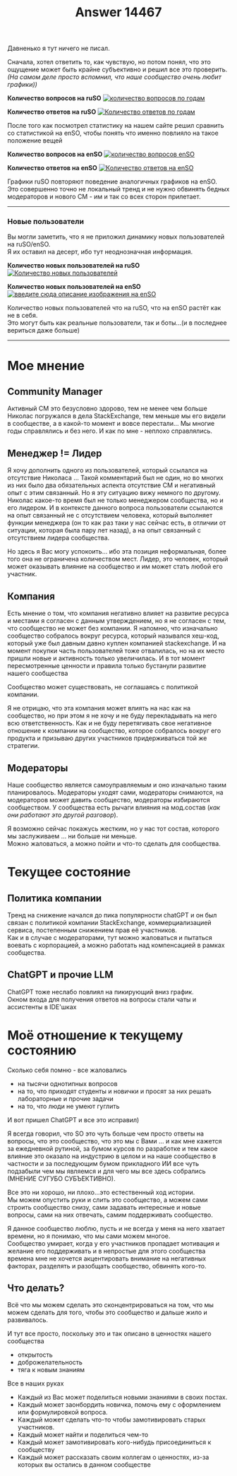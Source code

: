 ﻿---
title: "Answer 14467"
se.owner.user_id: 189027
se.owner.display_name: "Михаил Ребров"
se.owner.link: "https://ru.meta.stackoverflow.com/users/189027/%d0%9c%d0%b8%d1%85%d0%b0%d0%b8%d0%bb-%d0%a0%d0%b5%d0%b1%d1%80%d0%be%d0%b2"
se.answer_id: 14467
se.question_id: 14406
se.post_type: answer
se.is_accepted: False
---
<p>Давненько я тут ничего не писал.</p>
<p>Сначала, хотел ответить то, как чувствую, но потом понял, что это ощущение может быть крайне субъективно и решил все это проверить.<br/>
<em>(На самом деле просто вспомнил, что наше сообщество очень любит графики))</em></p>
<p><strong>Количество вопросов на ruSO</strong>
<a href="https://i.sstatic.net/T3PqpfJj.png" rel="nofollow noreferrer"><img src="https://i.sstatic.net/T3PqpfJj.png" alt="количество вопросов по годам" /></a></p>
<p><strong>Количество ответов на ruSO</strong>
<a href="https://i.sstatic.net/ywShfj0w.png" rel="nofollow noreferrer"><img src="https://i.sstatic.net/ywShfj0w.png" alt="Количество ответов по годам" /></a></p>
<p>После того как посмотрел статистику на нашем сайте решил сравнить со статистикой на enSO, чтобы понять что именно повлияло на такое положение вещей</p>
<p><strong>Количество вопросов на enSO</strong>
<a href="https://i.sstatic.net/wjebRcpY.png" rel="nofollow noreferrer"><img src="https://i.sstatic.net/wjebRcpY.png" alt="количество вопросов enSO" /></a></p>
<p><strong>Количество ответов на enSO</strong>
<a href="https://i.sstatic.net/Q1AdqdnZ.png" rel="nofollow noreferrer"><img src="https://i.sstatic.net/Q1AdqdnZ.png" alt="Количество ответов на enSO" /></a></p>
<p>Графики ruSO повторяют поведение аналогичных графиков на enSO.<br/>
Это совершенно точно не локальный тренд и не нужно обвинять бедных модераторов и нового CM -  им и так со всех сторон прилетает.</p>
<hr />
<h3>Новые пользователи</h3>
<p>Вы могли заметить, что я не приложил динамику новых пользователей на ruSO/enSO.<br/>
Я их оставил на десерт, ибо тут неоднозначная информация.</p>
<p><strong>Количество новых пользователей на ruSO</strong>
<a href="https://i.sstatic.net/65NHzQPB.png" rel="nofollow noreferrer"><img src="https://i.sstatic.net/65NHzQPB.png" alt="Количество новых пользователей" /></a></p>
<p><strong>Количество новых пользователей на enSO</strong>
<a href="https://i.sstatic.net/oTZGDqYA.png" rel="nofollow noreferrer"><img src="https://i.sstatic.net/oTZGDqYA.png" alt="введите сюда описание изображения на enSO" /></a></p>
<p>Количество новых пользователей что на ruSO, что на enSO растёт как не в себя.<br/>
Это могут быть как реальные пользователи, так и боты...(и в последнее вериться даже больше)</p>
<hr />
<h1>Мое мнение</h1>
<h2>Community Manager</h2>
<p>Активный CM это безусловно здорово, тем не менее чем больше Николас погружался в дела StackExchange, тем меньше мы его видели в сообществе, а в какой-то момент и вовсе перестали... Мы многие годы справлялись и без него. И как по мне  - неплохо справлялись.</p>
<h2>Менеджер != Лидер</h2>
<p>Я хочу дополнить одного из пользователей, который ссылался на отсутствие Николаса ... Такой комментарий был не один, но во многих из них было два обязательных аспекта отсутствие CM и негативный опыт с этим связанный. Но я эту ситуацию вижу немного по другому. Николас какое-то время был не только менеджером сообщества, но и его лидером. И в контексте данного вопроса пользователи ссылаются на опыт связанный не с отсутствием человека, который выполняет функции менеджера (он то как раз таки у нас сейчас есть, в отличии от ситуации, которая была пару лет назад), а на опыт связанный с отсутствием лидера сообщества.</p>
<p>Но здесь я Вас могу успокоить... ибо эта позиция неформальная, более того она не ограничена количеством мест. Лидер, это человек, который может оказывать влияние на сообщество и им может стать любой его участник.</p>
<h2>Компания</h2>
<p>Есть мнение о том, что компания негативно влияет на развитие ресурса  и местами я согласен с данным утверждением, но я не согласен с тем, что сообщество не может без компании. Я напомню, что изначально сообщество собралось вокруг ресурса, который назывался хеш-код, который уже был давным давно куплен компанией stackexchange. И на момент покупки часть пользователей тоже отвалилась, но на их место пришли новые и активность только увеличилась. И в тот момент пересмотренные ценности и правила только бустанули развитие нашего сообщества</p>
<p>Сообщество может существовать, не соглашаясь с политикой компании.</p>
<p>Я не отрицаю, что эта компания может влиять на нас как на сообщество, но при этом я не хочу и не буду перекладывать на него всю ответственность. Как и не буду перетягивать свое негативное отношение к компании на сообщество, которое собралось вокруг его продукта и призываю других участников придерживаться той же стратегии.</p>
<h2>Модераторы</h2>
<p>Наше сообщество является самоуправляемым и оно изначально таким планировалось. Модераторы уходят сами, модераторы снимаются, на модераторов может давить сообщество, модераторы избираются сообществом.
У сообщества есть рычаги влияния на мод.состав (<em>как они работают это другой разговор</em>).</p>
<p>Я возможно сейчас покажусь жестким, но у нас тот состав, которого мы заслуживаем ... ни больше ни меньше.<br/>
Можно жаловаться, а можно пойти и что-то сделать для сообщества.</p>
<h1>Текущее состояние</h1>
<h2>Политика компании</h2>
<p>Тренд на снижение начался до пика популярности chatGPT и он был связан с политикой компании StackExchange, коммерциализацией сервиса, постепенным снижением прав её участников.<br/>
Как и в случае с модераторами, тут можно жаловаться и пытаться воевать с корпорацией, а можно работать над компенсацией в рамках сообщества.</p>
<h2>ChatGPT и прочие LLM</h2>
<p>ChatGPT тоже неслабо повлиял на пикирующий вниз график.<br/>
Окном входа для получения ответов на вопросы стали чаты и ассистенты в IDE'шках</p>
<h1>Моё отношение к текущему состоянию</h1>
<p>Сколько себя помню - все жаловались</p>
<ul>
<li>на тысячи однотипных вопросов</li>
<li>на то, что приходят студенты и новички и просят за них решать лабораторные и прочие задачи</li>
<li>на то, что люди не умеют гуглить</li>
</ul>
<p>И вот пришел ChatGPT и все это исправил)<br/></p>
<p>Я всегда говорил, что SO это чуть больше чем просто ответы на вопросы, что это сообщество, что это мы с Вами ... и как мне кажется за ежедневной рутиной, за бумом курсов по разработке и тем какое влияние это оказало на индустрию в целом и на наше сообщество в частности и за последующим бумом прикладного ИИ все чуть подзабыли чем мы являемся и для чего мы все здесь собрались (МНЕНИЕ СУГУБО СУБЪЕКТИВНО).</p>
<p>Все это ни хорошо, ни плохо...это естественный ход истории.<br/>
Мы можем опустить руки и слить это сообщество, а можем сами строить сообщество снизу, сами задавать интересные и новые вопросы, сами на них отвечать, самим поддерживать сообщество.</p>
<p>Я данное сообщество люблю, пусть и не всегда у меня на него хватает времени, но я понимаю, что мы сами можем многое.<br/>
Сообщество умирает, когда у его участников пропадает мотивация и желание его поддерживать и в непростые для этого сообщества времена мне не хочется акцентировать внимание на негативных факторах, разделять и разобщать сообщество, обвинять кого-то.<br/></p>
<h2>Что делать?</h2>
<p>Всё что мы можем сделать это сконцентрироваться на том, что мы можем сделать для того, чтобы это сообщество и дальше жило и развивалось.</p>
<p>И тут все просто, поскольку это и так описано в ценностях нашего сообщества</p>
<ul>
<li>открытость</li>
<li>доброжелательность</li>
<li>тяга к новым знаниям</li>
</ul>
<p>Все в наших руках</p>
<ul>
<li>Каждый из Вас может поделиться новыми знаниями в своих постах.<br/></li>
<li>Каждый может заонбордить новичка, помочь ему с оформлением или формулировкой вопроса.<br/></li>
<li>Каждый может сделать что-то чтобы замотивировать старых участников.<br/></li>
<li>Каждый может найти и поделиться чем-то<br/></li>
<li>Каждый может замотивировать кого-нибудь присоединиться к сообществу<br/></li>
<li>Каждый может рассказать своим коллегам о ценностях, из-за которых вы остались в данном сообществе<br/></li>
</ul>
